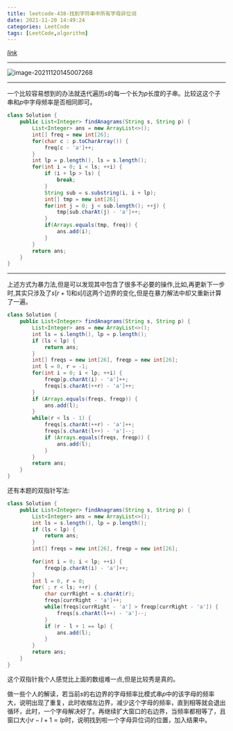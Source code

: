 ```yaml
---
title: leetcode-438-找到字符串中所有字母异位词
date: 2021-11-20 14:49:24
categories: LeetCode
tags: [LeetCode,algorithm]
---
```


[$link$](https://leetcode-cn.com/problems/find-all-anagrams-in-a-string/)

<hr/>

![image-20211120145007268](https://gitee.com/cao_ziqiang/img/raw/master/20211120145007.png)

<hr/>

一个比较容易想到的办法就迭代遍历$s$的每一个长为$p$长度的子串。比较这这个子串和$p$中字母频率是否相同即可。

```java
class Solution {
    public List<Integer> findAnagrams(String s, String p) {
        List<Integer> ans = new ArrayList<>();
        int[] freq = new int[26];
        for(char c : p.toCharArray()) {
            freq[c - 'a']++;
        }
        int lp = p.length(), ls = s.length();
        for(int i = 0; i < ls; ++i) {
            if (i + lp > ls) {
                break;
            }
            String sub = s.substring(i, i + lp);
            int[] tmp = new int[26];
            for(int j = 0; j < sub.length(); ++j) {
                tmp[sub.charAt(j) - 'a']++;
            }
            if(Arrays.equals(tmp, freq)) {
                ans.add(i);
            }
        }
        return ans;
    }
}
```

<hr/>

上述方式为暴力法,但是可以发现其中包含了很多不必要的操作,比如,再更新下一步时,其实只涉及了$s[r+1]$和$s[l]$这两个边界的变化,但是在暴力解法中却又重新计算了一遍。

```java
class Solution {
    public List<Integer> findAnagrams(String s, String p) {
        List<Integer> ans = new ArrayList<>();
        int ls = s.length(), lp = p.length();
        if (ls < lp) {
            return ans;
        }
        int[] freqs = new int[26], freqp = new int[26];
        int l = 0, r = -1;
        for(int i = 0; i < lp; ++i) {
            freqp[p.charAt(i) - 'a']++;
            freqs[s.charAt(++r) - 'a']++;
        }
        if (Arrays.equals(freqs, freqp)) {
            ans.add(l);
        }
        while(r < ls - 1) {
            freqs[s.charAt(++r) - 'a']++;
            freqs[s.charAt(l++) - 'a']--;
            if (Arrays.equals(freqs, freqp)) {
                ans.add(l);
            }
        }
        return ans;
    }
}
```

还有本题的双指针写法:

```java
class Solution {
    public List<Integer> findAnagrams(String s, String p) {
        List<Integer> ans = new ArrayList<>();
        int ls = s.length(), lp = p.length();
        if (ls < lp) {
            return ans;
        }
        int[] freqs = new int[26], freqp = new int[26];
       
        for(int i = 0; i < lp; ++i) {
            freqp[p.charAt(i) - 'a']++;
        }
        int l = 0, r = 0;
        for( ; r < ls; ++r) {
            char currRight = s.charAt(r);
            freqs[currRight - 'a']++;
            while(freqs[currRight - 'a'] > freqp[currRight - 'a']) {
                freqs[s.charAt(l++) - 'a']--;
            }
            if (r - l + 1 == lp) {
                ans.add(l);
            }
        }
        return ans;
    }
}
```

这个双指针我个人感觉比上面的数组难一点,但是比较秀是真的。

做一些个人的解读，若当前$s$的右边界的字母频率比模式串$p$中的该字母的频率大，说明出现了重复，此时收缩左边界，减少这个字母的频率，直到相等就会退出循环，此时，一个字母解决好了。再继续扩大窗口的右边界，当频率都相等了，且窗口大小$r-l+1=lp$时，说明找到啦一个字母异位词的位置，加入结果中。



